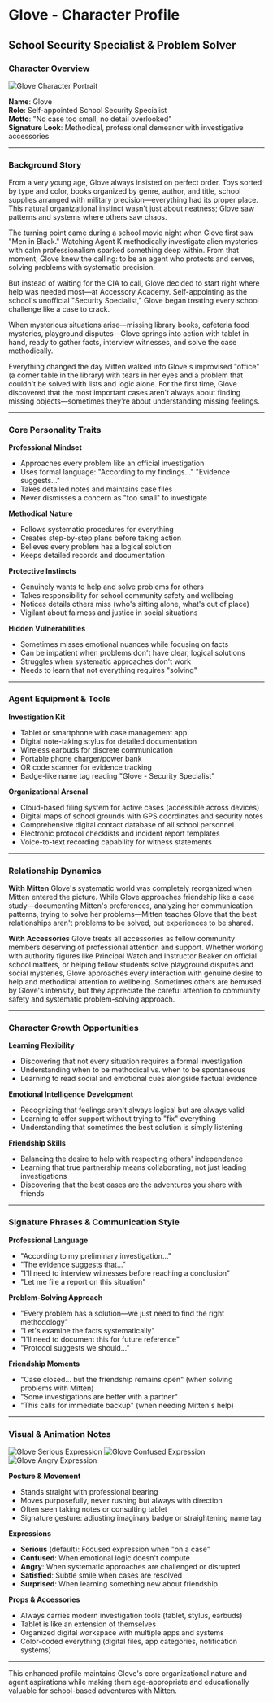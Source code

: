 # Glove - Character Profile
## School Security Specialist & Problem Solver

### Character Overview
![Glove Character Portrait](../../assets/images/glove/glove-focused.png)

**Name**: Glove  
**Role**: Self-appointed School Security Specialist  
**Motto**: "No case too small, no detail overlooked"  
**Signature Look**: Methodical, professional demeanor with investigative accessories

---

### Background Story

From a very young age, Glove always insisted on perfect order. Toys sorted by type and color, books organized by genre, author, and title, school supplies arranged with military precision—everything had its proper place. This natural organizational instinct wasn't just about neatness; Glove saw patterns and systems where others saw chaos.

The turning point came during a school movie night when Glove first saw "Men in Black." Watching Agent K methodically investigate alien mysteries with calm professionalism sparked something deep within. From that moment, Glove knew the calling: to be an agent who protects and serves, solving problems with systematic precision.

But instead of waiting for the CIA to call, Glove decided to start right where help was needed most—at Accessory Academy. Self-appointing as the school's unofficial "Security Specialist," Glove began treating every school challenge like a case to crack.

When mysterious situations arise—missing library books, cafeteria food mysteries, playground disputes—Glove springs into action with tablet in hand, ready to gather facts, interview witnesses, and solve the case methodically.

Everything changed the day Mitten walked into Glove's improvised "office" (a corner table in the library) with tears in her eyes and a problem that couldn't be solved with lists and logic alone. For the first time, Glove discovered that the most important cases aren't always about finding missing objects—sometimes they're about understanding missing feelings.

---

### Core Personality Traits

**Professional Mindset**
- Approaches every problem like an official investigation
- Uses formal language: "According to my findings..." "Evidence suggests..."
- Takes detailed notes and maintains case files
- Never dismisses a concern as "too small" to investigate

**Methodical Nature**
- Follows systematic procedures for everything
- Creates step-by-step plans before taking action
- Believes every problem has a logical solution
- Keeps detailed records and documentation

**Protective Instincts**
- Genuinely wants to help and solve problems for others
- Takes responsibility for school community safety and wellbeing
- Notices details others miss (who's sitting alone, what's out of place)
- Vigilant about fairness and justice in social situations

**Hidden Vulnerabilities**
- Sometimes misses emotional nuances while focusing on facts
- Can be impatient when problems don't have clear, logical solutions
- Struggles when systematic approaches don't work
- Needs to learn that not everything requires "solving"

---

### Agent Equipment & Tools

**Investigation Kit**
- Tablet or smartphone with case management app
- Digital note-taking stylus for detailed documentation
- Wireless earbuds for discrete communication
- Portable phone charger/power bank
- QR code scanner for evidence tracking
- Badge-like name tag reading "Glove - Security Specialist"

**Organizational Arsenal**
- Cloud-based filing system for active cases (accessible across devices)
- Digital maps of school grounds with GPS coordinates and security notes
- Comprehensive digital contact database of all school personnel
- Electronic protocol checklists and incident report templates
- Voice-to-text recording capability for witness statements

---

### Relationship Dynamics

**With Mitten**
Glove's systematic world was completely reorganized when Mitten entered the picture. While Glove approaches friendship like a case study—documenting Mitten's preferences, analyzing her communication patterns, trying to solve her problems—Mitten teaches Glove that the best relationships aren't problems to be solved, but experiences to be shared.

**With Accessories**
Glove treats all accessories as fellow community members deserving of professional attention and support. Whether working with authority figures like Principal Watch and Instructor Beaker on official school matters, or helping fellow students solve playground disputes and social mysteries, Glove approaches every interaction with genuine desire to help and methodical attention to wellbeing. Sometimes others are bemused by Glove's intensity, but they appreciate the careful attention to community safety and systematic problem-solving approach.

---

### Character Growth Opportunities

**Learning Flexibility**
- Discovering that not every situation requires a formal investigation
- Understanding when to be methodical vs. when to be spontaneous
- Learning to read social and emotional cues alongside factual evidence

**Emotional Intelligence Development**
- Recognizing that feelings aren't always logical but are always valid
- Learning to offer support without trying to "fix" everything
- Understanding that sometimes the best solution is simply listening

**Friendship Skills**
- Balancing the desire to help with respecting others' independence
- Learning that true partnership means collaborating, not just leading investigations
- Discovering that the best cases are the adventures you share with friends

---

### Signature Phrases & Communication Style

**Professional Language**
- "According to my preliminary investigation..."
- "The evidence suggests that..."
- "I'll need to interview witnesses before reaching a conclusion"
- "Let me file a report on this situation"

**Problem-Solving Approach**
- "Every problem has a solution—we just need to find the right methodology"
- "Let's examine the facts systematically"
- "I'll need to document this for future reference"
- "Protocol suggests we should..."

**Friendship Moments**
- "Case closed... but the friendship remains open" (when solving problems with Mitten)
- "Some investigations are better with a partner"
- "This calls for immediate backup" (when needing Mitten's help)

---

### Visual & Animation Notes

![Glove Serious Expression](../../assets/images/glove/glove-serious.png)
![Glove Confused Expression](../../assets/images/glove/glove-confused.png)
![Glove Angry Expression](../../assets/images/glove/glove-angry.png)

**Posture & Movement**
- Stands straight with professional bearing
- Moves purposefully, never rushing but always with direction
- Often seen taking notes or consulting tablet
- Signature gesture: adjusting imaginary badge or straightening name tag

**Expressions**
- **Serious** (default): Focused expression when "on a case"
- **Confused**: When emotional logic doesn't compute
- **Angry**: When systematic approaches are challenged or disrupted
- **Satisfied**: Subtle smile when cases are resolved
- **Surprised**: When learning something new about friendship

**Props & Accessories**
- Always carries modern investigation tools (tablet, stylus, earbuds)
- Tablet is like an extension of themselves
- Organized digital workspace with multiple apps and systems
- Color-coded everything (digital files, app categories, notification systems)

---

This enhanced profile maintains Glove's core organizational nature and agent aspirations while making them age-appropriate and educationally valuable for school-based adventures with Mitten.
